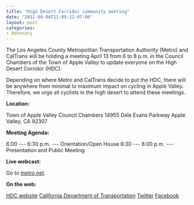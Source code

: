 ```yaml
---
title: "High Desert Corridor community meeting"
date: "2011-04-04T11:09:22-07:00"
layout: post
categories:
- Advocacy
---
```


The Los Angeles County Metropolitan Transportation Authority (Metro) and CalTrans will be holding a meeting April 13 from 6 to 8 p.m. in the Council Chambers of the Town of Apple Valley to update everyone on the High Desert Corridor (HDC).

Depending on where Metro and CalTrans decide to put the HDC, there will be anywhere from minimal to maximum impact on cycling in Apple Valley. Therefore, we urge all cyclists in the high desert to attend these meetings.

**Location:**

Town of Apple Valley Council Chambers
14955 Dale Evans Parkway
Apple Valley, CA 92307

**Meeting Agenda:**

6:00 --- 6:30 p.m. --- Orientation/Open House
6:30 --- 8:00 p.m. --- Presentation and Public Meeting

**Live webcast:**

Go to [metro.net](https://www.metro.net).

**On the web:**

[HDC website](https://www.metro.net)
[California Department of Transportation](https://www.dot.ca.gov/dist07/)
[Twitter](https://twitter.com/#!/MetroHDC)
[Facebook](https://www.facebook.com/metrohdc)
